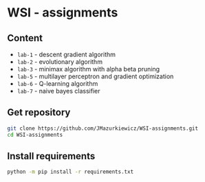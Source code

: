 # WSI - assignments

## Content

* `lab-1` - descent gradient algorithm
* `lab-2` - evolutionary algorithm
* `lab-3` - minimax algorithm with alpha beta pruning
* `lab-5` - multilayer perceptron and gradient optimization
* `lab-6` - Q-learning algorithm
* `lab-7` - naive bayes classifier

## Get repository

```bash
git clone https://github.com/JMazurkiewicz/WSI-assignments.git
cd WSI-assignments
```

## Install requirements

```bash
python -m pip install -r requirements.txt
```
